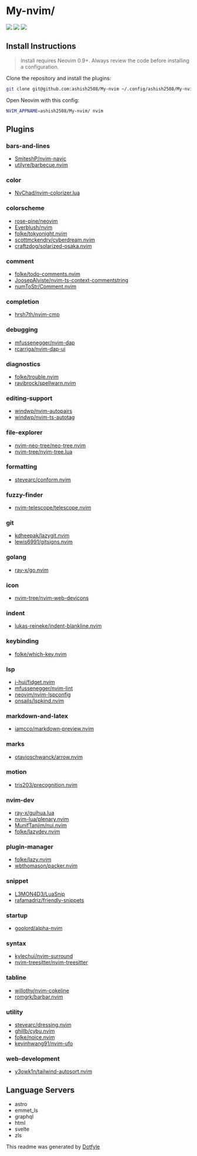 # My-nvim/

<a href="https://dotfyle.com/ashish2508/my-nvim"><img src="https://dotfyle.com/ashish2508/my-nvim/badges/plugins?style=flat" /></a>
<a href="https://dotfyle.com/ashish2508/my-nvim"><img src="https://dotfyle.com/ashish2508/my-nvim/badges/leaderkey?style=flat" /></a>
<a href="https://dotfyle.com/ashish2508/my-nvim"><img src="https://dotfyle.com/ashish2508/my-nvim/badges/plugin-manager?style=flat" /></a>


## Install Instructions

 > Install requires Neovim 0.9+. Always review the code before installing a configuration.

Clone the repository and install the plugins:

```sh
git clone git@github.com:ashish2508/My-nvim ~/.config/ashish2508/My-nvim
```

Open Neovim with this config:

```sh
NVIM_APPNAME=ashish2508/My-nvim/ nvim
```

## Plugins

### bars-and-lines

+ [SmiteshP/nvim-navic](https://dotfyle.com/plugins/SmiteshP/nvim-navic)
+ [utilyre/barbecue.nvim](https://dotfyle.com/plugins/utilyre/barbecue.nvim)
### color

+ [NvChad/nvim-colorizer.lua](https://dotfyle.com/plugins/NvChad/nvim-colorizer.lua)
### colorscheme

+ [rose-pine/neovim](https://dotfyle.com/plugins/rose-pine/neovim)
+ [Everblush/nvim](https://dotfyle.com/plugins/Everblush/nvim)
+ [folke/tokyonight.nvim](https://dotfyle.com/plugins/folke/tokyonight.nvim)
+ [scottmckendry/cyberdream.nvim](https://dotfyle.com/plugins/scottmckendry/cyberdream.nvim)
+ [craftzdog/solarized-osaka.nvim](https://dotfyle.com/plugins/craftzdog/solarized-osaka.nvim)
### comment

+ [folke/todo-comments.nvim](https://dotfyle.com/plugins/folke/todo-comments.nvim)
+ [JoosepAlviste/nvim-ts-context-commentstring](https://dotfyle.com/plugins/JoosepAlviste/nvim-ts-context-commentstring)
+ [numToStr/Comment.nvim](https://dotfyle.com/plugins/numToStr/Comment.nvim)
### completion

+ [hrsh7th/nvim-cmp](https://dotfyle.com/plugins/hrsh7th/nvim-cmp)
### debugging

+ [mfussenegger/nvim-dap](https://dotfyle.com/plugins/mfussenegger/nvim-dap)
+ [rcarriga/nvim-dap-ui](https://dotfyle.com/plugins/rcarriga/nvim-dap-ui)
### diagnostics

+ [folke/trouble.nvim](https://dotfyle.com/plugins/folke/trouble.nvim)
+ [ravibrock/spellwarn.nvim](https://dotfyle.com/plugins/ravibrock/spellwarn.nvim)
### editing-support

+ [windwp/nvim-autopairs](https://dotfyle.com/plugins/windwp/nvim-autopairs)
+ [windwp/nvim-ts-autotag](https://dotfyle.com/plugins/windwp/nvim-ts-autotag)
### file-explorer

+ [nvim-neo-tree/neo-tree.nvim](https://dotfyle.com/plugins/nvim-neo-tree/neo-tree.nvim)
+ [nvim-tree/nvim-tree.lua](https://dotfyle.com/plugins/nvim-tree/nvim-tree.lua)
### formatting

+ [stevearc/conform.nvim](https://dotfyle.com/plugins/stevearc/conform.nvim)
### fuzzy-finder

+ [nvim-telescope/telescope.nvim](https://dotfyle.com/plugins/nvim-telescope/telescope.nvim)
### git

+ [kdheepak/lazygit.nvim](https://dotfyle.com/plugins/kdheepak/lazygit.nvim)
+ [lewis6991/gitsigns.nvim](https://dotfyle.com/plugins/lewis6991/gitsigns.nvim)
### golang

+ [ray-x/go.nvim](https://dotfyle.com/plugins/ray-x/go.nvim)
### icon

+ [nvim-tree/nvim-web-devicons](https://dotfyle.com/plugins/nvim-tree/nvim-web-devicons)
### indent

+ [lukas-reineke/indent-blankline.nvim](https://dotfyle.com/plugins/lukas-reineke/indent-blankline.nvim)
### keybinding

+ [folke/which-key.nvim](https://dotfyle.com/plugins/folke/which-key.nvim)
### lsp

+ [j-hui/fidget.nvim](https://dotfyle.com/plugins/j-hui/fidget.nvim)
+ [mfussenegger/nvim-lint](https://dotfyle.com/plugins/mfussenegger/nvim-lint)
+ [neovim/nvim-lspconfig](https://dotfyle.com/plugins/neovim/nvim-lspconfig)
+ [onsails/lspkind.nvim](https://dotfyle.com/plugins/onsails/lspkind.nvim)
### markdown-and-latex

+ [iamcco/markdown-preview.nvim](https://dotfyle.com/plugins/iamcco/markdown-preview.nvim)
### marks

+ [otavioschwanck/arrow.nvim](https://dotfyle.com/plugins/otavioschwanck/arrow.nvim)
### motion

+ [tris203/precognition.nvim](https://dotfyle.com/plugins/tris203/precognition.nvim)
### nvim-dev

+ [ray-x/guihua.lua](https://dotfyle.com/plugins/ray-x/guihua.lua)
+ [nvim-lua/plenary.nvim](https://dotfyle.com/plugins/nvim-lua/plenary.nvim)
+ [MunifTanjim/nui.nvim](https://dotfyle.com/plugins/MunifTanjim/nui.nvim)
+ [folke/lazydev.nvim](https://dotfyle.com/plugins/folke/lazydev.nvim)
### plugin-manager

+ [folke/lazy.nvim](https://dotfyle.com/plugins/folke/lazy.nvim)
+ [wbthomason/packer.nvim](https://dotfyle.com/plugins/wbthomason/packer.nvim)
### snippet

+ [L3MON4D3/LuaSnip](https://dotfyle.com/plugins/L3MON4D3/LuaSnip)
+ [rafamadriz/friendly-snippets](https://dotfyle.com/plugins/rafamadriz/friendly-snippets)
### startup

+ [goolord/alpha-nvim](https://dotfyle.com/plugins/goolord/alpha-nvim)
### syntax

+ [kylechui/nvim-surround](https://dotfyle.com/plugins/kylechui/nvim-surround)
+ [nvim-treesitter/nvim-treesitter](https://dotfyle.com/plugins/nvim-treesitter/nvim-treesitter)
### tabline

+ [willothy/nvim-cokeline](https://dotfyle.com/plugins/willothy/nvim-cokeline)
+ [romgrk/barbar.nvim](https://dotfyle.com/plugins/romgrk/barbar.nvim)
### utility

+ [stevearc/dressing.nvim](https://dotfyle.com/plugins/stevearc/dressing.nvim)
+ [ghillb/cybu.nvim](https://dotfyle.com/plugins/ghillb/cybu.nvim)
+ [folke/noice.nvim](https://dotfyle.com/plugins/folke/noice.nvim)
+ [kevinhwang91/nvim-ufo](https://dotfyle.com/plugins/kevinhwang91/nvim-ufo)
### web-development

+ [y3owk1n/tailwind-autosort.nvim](https://dotfyle.com/plugins/y3owk1n/tailwind-autosort.nvim)
## Language Servers

+ astro
+ emmet_ls
+ graphql
+ html
+ svelte
+ zls


 This readme was generated by [Dotfyle](https://dotfyle.com)
